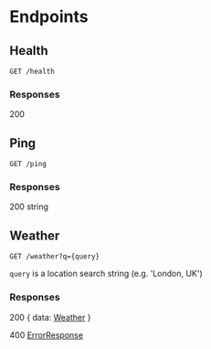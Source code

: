 # Endpoints

## Health

`GET /health`

### Responses

200

## Ping

`GET /ping`

### Responses

200 string

## Weather

`GET /weather?q={query}`

`query` is a location search string (e.g. 'London, UK')

### Responses

200 { data: [Weather](../src/services/weather/types.ts) }

400 [ErrorResponse](../src/errors/index.ts)